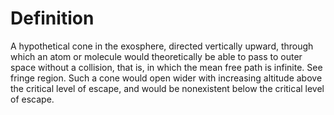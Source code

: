# Definition

A hypothetical cone in the exosphere, directed vertically upward,
through which an atom or molecule would theoretically be able to pass to
outer space without a collision, that is, in which the mean free path is
infinite. See fringe region. Such a cone would open wider with
increasing altitude above the critical level of escape, and would be
nonexistent below the critical level of escape.
